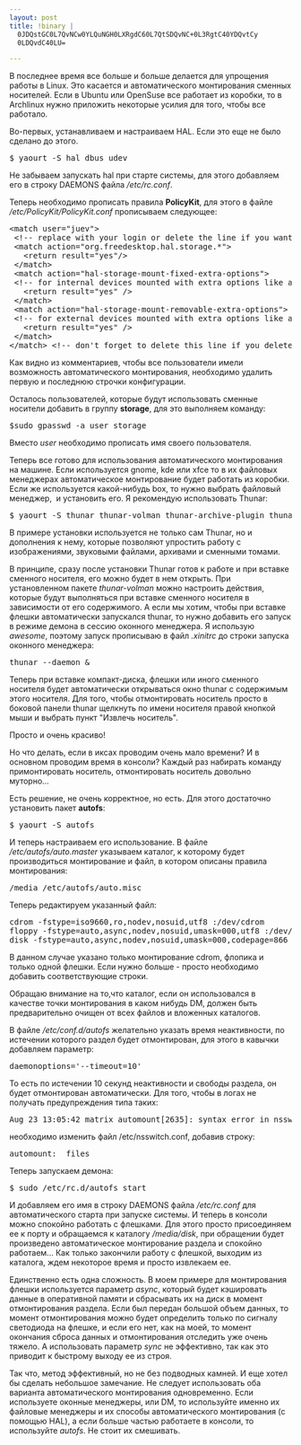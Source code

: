 ```yaml
--- 
layout: post
title: !binary |
  0JDQstGC0L7QvNCw0YLQuNGH0LXRgdC60L7QtSDQvNC+0L3RgtC40YDQvtCy
  0LDQvdC40LU=

---
```

В последнее время все больше и больше делается для упрощения работы в Linux. Это касается и автоматического монтирования сменных носителей. Если в Ubuntu или OpenSuse все работает из коробки, то в Archlinux нужно приложить некоторые усилия для того, чтобы все работало.

Во-первых, устанавливаем и настраиваем HAL. Если это еще не было сделано до этого.
<pre>$ yaourt -S hal dbus udev</pre>

Не забываем запускать hal при старте системы, для этого добавляем его в строку DAEMONS файла <em>/etc/rc.conf</em>.
<!--more-->
Теперь необходимо прописать правила <strong>PolicyKit</strong>, для этого в файле <em>/etc/PolicyKit/PolicyKit.conf</em> прописываем следующее:
<pre>&lt;match user="juev"&gt;
 &lt;!-- replace with your login or delete the line if you want to allow all users to manipulate devices (keep security issues in mind though) --&gt;
 &lt;match action="org.freedesktop.hal.storage.*"&gt;
   &lt;return result="yes"/&gt;
 &lt;/match&gt;
 &lt;match action="hal-storage-mount-fixed-extra-options"&gt;
 &lt;!-- for internal devices mounted with extra options like a wished mount point --&gt;
   &lt;return result="yes" /&gt;
 &lt;/match&gt;
 &lt;match action="hal-storage-mount-removable-extra-options"&gt;
 &lt;!-- for external devices mounted with extra options like a wished mount point --&gt;
   &lt;return result="yes" /&gt;
 &lt;/match&gt;
&lt;/match&gt; &lt;!-- don't forget to delete this line if you deleted the first one --&gt;</pre>

Как видно из комментариев, чтобы все пользователи имели возможность автоматического монтирования, необходимо удалить первую и последнюю строчки конфигурации.

Осталось пользователей, которые будут использовать сменные носители добавить в группу <strong>storage</strong>, для это выполняем команду:
<pre>$sudo gpasswd -a user storage</pre>

Вместо <em>user</em> необходимо прописать имя своего пользователя.

Теперь все готово для использования автоматического монтирования на машине. Если используется gnome, kde или xfce то в их файловых менеджерах автоматическое монтирование будет работать из коробки.  Если же используется какой-нибудь box, то нужно выбрать файловый менеджер,  и установить его. Я рекомендую использовать Thunar:
<pre>$ yaourt -S thunar thunar-volman thunar-archive-plugin thunar-media-tags-plugin thunar-thumbnailers</pre>

В примере установки используется не только сам Thunar, но и дополнения к нему, которые позволяют упростить работу с изображениями, звуковыми файлами, архивами и сменными томами.

В принципе, сразу после установки Thunar готов к работе и при вставке сменного носителя, его можно будет в нем открыть. При установленном пакете <em>thunar-volman</em> можно настроить действия, которые будут выполняться при вставке сменного носителя в зависимости от его содержимого. А если мы хотим, чтобы при вставке флешки автоматически запускался thunar, то нужно добавить его запуск в режиме демона в сессию оконного менеджера. Я использую <em>awesome</em>, поэтому запуск прописываю в файл <em>.xinitrc</em> до строки запуска оконного менеджера:
<pre>thunar --daemon &amp;</pre>

Теперь при вставке компакт-диска, флешки или иного сменного носителя будет автоматически открываться окно thunar с содержимым этого носителя. Для того, чтобы отмонтировать носитель просто в боковой панели thunar щелкнуть по имени носителя правой кнопкой мыши и выбрать пункт "Извлечь носитель".

Просто и очень красиво!

Но что делать, если в иксах проводим очень мало времени? И в основном проводим время в консоли? Каждый раз набирать команду примонтировать носитель, отмонтировать носитель довольно муторно...

Есть решение, не очень корректное, но есть. Для этого достаточно установить пакет <strong>autofs</strong>:
<pre>$ yaourt -S autofs</pre>

И теперь настраиваем его использование. В файле <em>/etc/autofs/auto.master</em> указываем каталог, к которому будет производиться монтирование и файл, в котором описаны правила монтирования:
<pre>/media /etc/autofs/auto.misc</pre>

Теперь редактируем указанный файл:
<pre>cdrom -fstype=iso9660,ro,nodev,nosuid,utf8 :/dev/cdrom
floppy -fstype=auto,async,nodev,nosuid,umask=000,utf8 :/dev/fl
disk -fstype=auto,async,nodev,nosuid,umask=000,codepage=866 :/dev/sdb1</pre>

В данном случае указано только монтирование cdrom, флопика и только одной флешки. Если нужно больше - просто необходимо добавить соответствующие строки.

Обращаю внимание на то,что каталог, если он использовался в качестве точки монтирования в каком нибудь DM, должен быть предварительно очищен от всех файлов и вложенных каталогов.

В файле <em>/etc/conf.d/autofs</em> желательно указать время неактивности, по истечении которого раздел будет отмонтирован, для этого в кавычки добавляем параметр:
<pre>daemonoptions='--timeout=10'</pre>

То есть по истечении 10 секунд неактивности и свободы раздела, он будет отмонтирован автоматически. Для того, чтобы в логах не получать предупреждения типа таких:
<pre>Aug 23 13:05:42 matrix automount[2635]: syntax error in nsswitch config near [ syntax error ]</pre>

необходимо изменить файл /etc/nsswitch.conf, добавив строку:
<pre>automount:  files</pre>

Теперь запускаем демона:
<pre>$ sudo /etc/rc.d/autofs start</pre>

И добавляем его имя в строку DAEMONS файла <em>/etc/rc.conf </em>для автоматического старта при запуске системы. И теперь в консоли можно спокойно работать с флешками. Для этого просто присоединяем ее к порту и обращаемся к каталогу <em>/media/disk</em>, при обращении будет произведено автоматическое монтирование раздела и спокойно работаем... Как только закончили работу с флешкой, выходим из каталога, ждем некоторое время и просто извлекаем ее.

Единственно есть одна сложность. В моем примере для монтирования флешки используется параметр <em>async</em>, который будет кэшировать данные в оперативной памяти и сбрасывать их на диск в момент отмонтирования раздела. Если был передан большой объем данных, то момент отмонтирования можно будет определить только по сигналу светодиода на флешке, и если его нет, как на моей, то момент окончания сброса данных и отмонтирования отследить уже очень тяжело. А использовать параметр <em>sync</em> не эффективно, так как это приводит к быстрому выходу ее из строя.

Так что, метод эффективный, но не без подводных камней. И еще хотел бы сделать небольшое замечание. Не следует использовать оба варианта автоматического монтирования одновременно. Если используете оконные менеджеры, или DM, то используйте именно их файловые менеджеры и их способы автоматического монтирования (с помощью HAL), а если больше частью работаете в консоли, то используйте <em>autofs</em>. Не стоит их смешивать.
